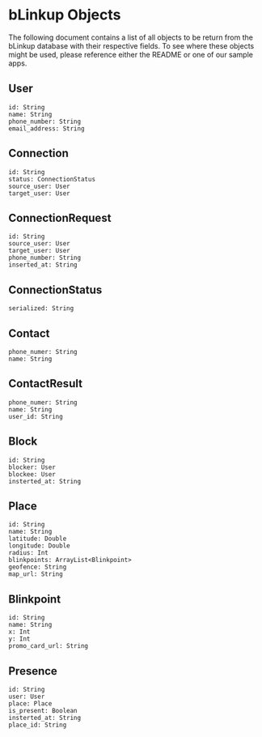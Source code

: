 # bLinkup Objects

The following document contains a list of all objects to be return from the bLinkup database with their respective fields. To see where these objects might be used, please reference either the README or one of our sample apps.


## User
    
    id: String
    name: String
    phone_number: String
    email_address: String

## Connection

    id: String
    status: ConnectionStatus
    source_user: User
    target_user: User

## ConnectionRequest

    id: String
    source_user: User
    target_user: User
    phone_number: String
    inserted_at: String

## ConnectionStatus

    serialized: String

## Contact

    phone_numer: String
    name: String

## ContactResult

    phone_numer: String
    name: String
    user_id: String

## Block

    id: String
    blocker: User
    blockee: User
    insterted_at: String

## Place

    id: String
    name: String
    latitude: Double
    longitude: Double
    radius: Int
    blinkpoints: ArrayList<Blinkpoint>
    geofence: String
    map_url: String

## Blinkpoint

    id: String
    name: String
    x: Int
    y: Int
    promo_card_url: String

## Presence

    id: String
    user: User
    place: Place
    is_present: Boolean
    insterted_at: String
    place_id: String